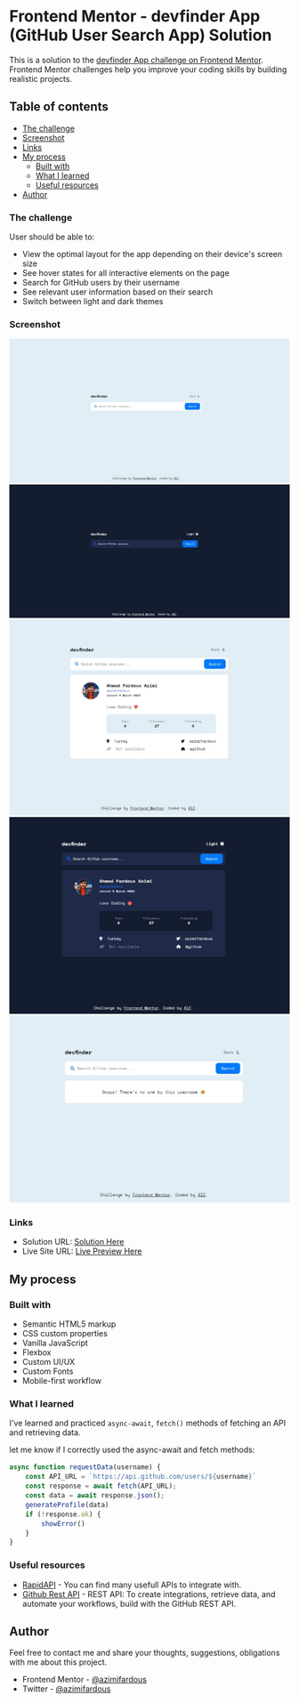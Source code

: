 # Frontend Mentor - devfinder App (GitHub User Search App) Solution

This is a solution to the [devfinder App challenge on Frontend Mentor](https://www.frontendmentor.io/challenges/github-user-search-app-Q09YOgaH6). Frontend Mentor challenges help you improve your coding skills by building realistic projects.

## Table of contents
  - [The challenge](#the-challenge)
  - [Screenshot](#screenshot)
  - [Links](#links)
- [My process](#my-process)
  - [Built with](#built-with)
  - [What I learned](#what-i-learned)
  - [Useful resources](#useful-resources)
- [Author](#author)

### The challenge

User should be able to:
- View the optimal layout for the app depending on their device's screen size
- See hover states for all interactive elements on the page
- Search for GitHub users by their username
- See relevant user information based on their search
- Switch between light and dark themes

### Screenshot

![](./assets/screenshots/1.jpg)
![](./assets/screenshots/2.jpg)
![](./assets/screenshots/3.jpg)
![](./assets/screenshots/4.jpg)
![](./assets/screenshots/5.jpg)

### Links

- Solution URL: [Solution Here](https://github.com/azimifardous/50-Project-Challenges-of-Fundamentals-of-HTML-CSS-JS.git)
- Live Site URL: [Live Preview Here](https://github-user-search-ap.netlify.app/)

## My process

### Built with

- Semantic HTML5 markup
- CSS custom properties
- Vanilla JavaScript
- Flexbox
- Custom UI/UX
- Custom Fonts
- Mobile-first workflow

### What I learned

I've learned and practiced ```async-await```, ```fetch()``` methods of fetching an API and retrieving data.

let me know if I correctly used the async-await and fetch methods:
```js
async function requestData(username) {
    const API_URL = `https://api.github.com/users/${username}`
    const response = await fetch(API_URL);
    const data = await response.json();
    generateProfile(data)
    if (!response.ok) {
        showError()
    }
}
```

### Useful resources

- [RapidAPI](https://rapidapi.com/) - You can find many usefull APIs to integrate with.
- [Github Rest API](https://docs.github.com/en/rest) - REST API: To create integrations, retrieve data, and automate your workflows, build with the GitHub REST API.

## Author

Feel free to contact me and share your thoughts, suggestions, obligations with me about this project.
- Frontend Mentor - [@azimifardous](https://www.frontendmentor.io/profile/azimifardous)
- Twitter - [@azimifardous](https://www.twitter.com/azimifardous)
